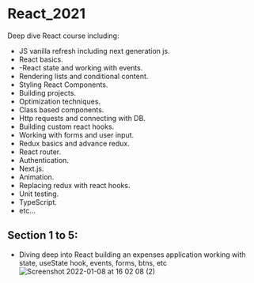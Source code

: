# React_2021 
Deep dive React course including:
- JS vanilla refresh including next generation js.
- React basics.
- -React state and working with events.
- Rendering lists and conditional content.
- Styling React Components.
- Building projects.
- Optimization techniques.
- Class based components.
- Http requests and connecting with DB.
- Building custom react hooks.
- Working with forms and user input.
- Redux basics and advance redux.
- React router.
- Authentication.
- Next.js.
- Animation.
- Replacing redux with react hooks.
- Unit testing.
- TypeScript.
- etc...

## Section 1 to 5:
- Diving deep into React building an expenses application working with state, useState hook, events, forms, btns, etc
![Screenshot 2022-01-08 at 16 02 08 (2)](https://user-images.githubusercontent.com/52795566/148649087-6ed18d7f-7974-47ec-bdab-34b09c526b73.png)
